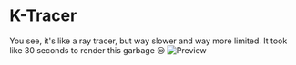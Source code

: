# K-Tracer
You see, it's like a ray tracer, but way slower and way more limited. It took like 30 seconds to render this garbage 😒
![Preview](https://user-images.githubusercontent.com/106930751/175826287-ce42ed34-5ea8-41d8-ad01-970aa98fe9a5.PNG)
